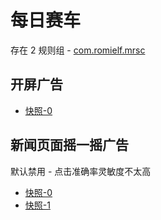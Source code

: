 # 每日赛车

存在 2 规则组 - [com.romielf.mrsc](/src/apps/com.romielf.mrsc.ts)

## 开屏广告

- [快照-0](https://i.gkd.li/import/import/12667534)

## 新闻页面摇一摇广告

默认禁用 - 点击准确率灵敏度不太高

- [快照-0](https://i.gkd.li/import/import/12667539)
- [快照-1](https://i.gkd.li/import/import/12667549)
